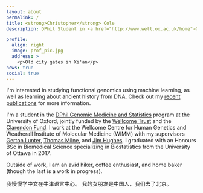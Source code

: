 ```yaml
---
layout: about
permalink: /
title: <strong>Christopher</strong> Cole
description: DPhil Student in <a href="http://www.well.ox.ac.uk/home">Genomic Medicine and Statistics</a>, <a href="https://ox.ac.uk">University of Oxford</a>

profile:
  align: right
  image: prof_pic.jpg
  address: >
    <p>Old city gates in Xi'an</p>
news: true
social: true
---
```


I'm interested in studying functional genomics using machine learning, as well as learning about ancient history from DNA. Check out my [recent publications](https://scholar.google.com/citations?user=5W10qpIAAAAJ&hl=en) for more information.

I'm a student in the [DPhil Genomic Medicine and Statistics](https://www.ox.ac.uk/admissions/graduate/courses/dphil-genomic-medicine-and-statistics?wssl=1) program at the University of Oxford, jointly funded by the [Wellcome Trust](http://www.well.ox.ac.uk/home) and the [Clarendon Fund](http://www.ox.ac.uk/clarendon/about). I work at the Wellcome Centre for Human Genetics and Weatherall Institute of Molecular Medicine (WIMM) with my supervisors [Gerton Lunter](https://www.imm.ox.ac.uk/research/units-and-centres/mrc-wimm-centre-for-computational-biology/groups/lunter-group), [Thomas Milne](https://www.rdm.ox.ac.uk/people/thomas-milne), and [Jim Hughes](https://www.imm.ox.ac.uk/research/units-and-centres/mrc-wimm-centre-for-computational-biology/groups/hughes-group).  I graduated with an Honours BSc in Biomedical Science specializing in Biostatistics from the University of Ottawa in 2017. 

Outside of work, I am an avid hiker, coffee enthusiast, and home baker (though the last is a work in progress).

我慢慢学中文在牛津语言中心。 我的女朋友是中国人，我们去了北京。
